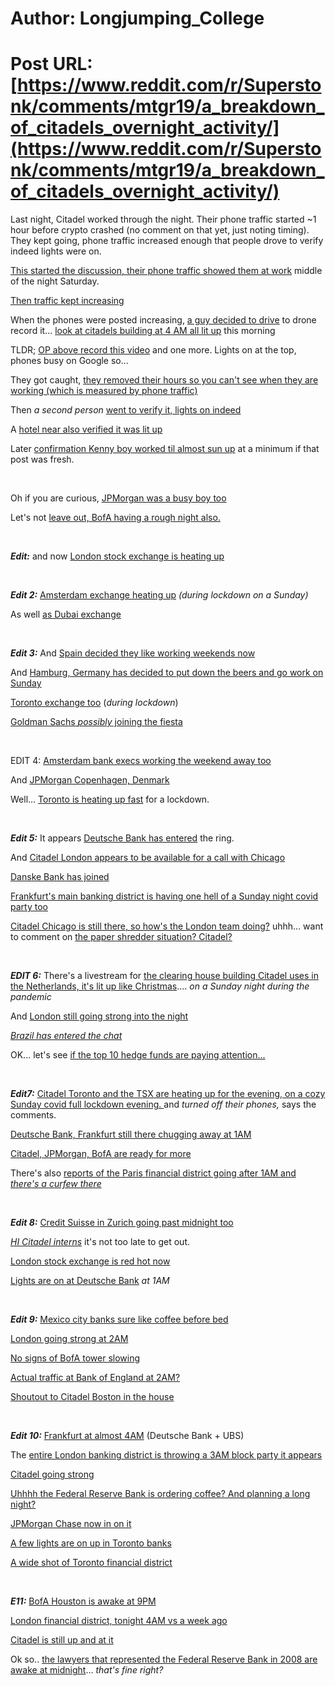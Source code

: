 # Author: Longjumping_College
# Post URL: [https://www.reddit.com/r/Superstonk/comments/mtgr19/a_breakdown_of_citadels_overnight_activity/](https://www.reddit.com/r/Superstonk/comments/mtgr19/a_breakdown_of_citadels_overnight_activity/)


Last night, Citadel worked through the night. Their phone traffic started ~1 hour before crypto crashed (no comment on that yet, just noting timing). They kept going, phone traffic increased enough that people drove to verify indeed lights were on. 

[This started the discussion, their phone traffic showed them at work](https://www.reddit.com/r/Superstonk/comments/mt4j8w/shitadel_hq_oddly_busy_right_now_on_a_weekend/) middle of the night Saturday.


[Then traffic kept increasing](https://www.reddit.com/r/Superstonk/comments/mt85ej/google_says_there_is_more_activity_at_citadel_hq/)

When the phones were posted increasing, [a guy decided to drive](https://www.reddit.com/r/Superstonk/comments/mt85ej/google_says_there_is_more_activity_at_citadel_hq/guy5001?utm_source=share&context=3) to drone record it... [look at citadels building at 4 AM all lit up](https://www.reddit.com/r/Superstonk/comments/mt8m63/mission_chimpossible/) this morning

TLDR; [OP above record this video](https://m.youtube.com/watch?v=ct5OjZdehZU) and one more.  Lights on at the top, phones busy on Google so...


They got caught, [they removed their hours so you can't see when they are working (which is measured by phone traffic)](https://www.reddit.com/r/Superstonk/comments/mt9ycy/shitadel_got_caught_working_late_now_open_for_24/)


Then *a second person* [went to verify it, lights on indeed](https://www.reddit.com/r/Superstonk/comments/mt9jno/420am_at_shitadel_headquarters/)

A [hotel near also verified it was lit up](https://www.reddit.com/r/Superstonk/comments/mt91xx/the_entire_citadel_building_is_glowing_at_430_am/)

Later [confirmation Kenny boy worked til almost sun up](https://www.reddit.com/r/Superstonk/comments/mtddmi/confirmed_32_floor_is_ken_griffins_shitadel_lower/) at a minimum if that post was fresh.

&nbsp;

Oh if you are curious, [JPMorgan was a busy boy too](https://www.reddit.com/r/Superstonk/comments/mt6rx7/citadel_working_late_spinoff_jp_morgan_has_a_red/)

Let's not [leave out, BofA having a rough night also.](https://i.gyazo.com/95a15c236e76fa6a225cea50017d4d01.png)

&nbsp;

***Edit:*** and now [London stock exchange is heating up](https://www.reddit.com/r/Superstonk/comments/mtfxp0/it_seems_pretty_odd_the_london_stock_exchange_is/)

&nbsp;


***Edit 2:*** [Amsterdam exchange heating up](https://www.reddit.com/r/Superstonk/comments/mthnma/in_response_to_the_london_financial_district_tube/) *(during lockdown on a Sunday)*

As well [as Dubai exchange](https://www.reddit.com/r/Superstonk/comments/mtj6yv/dubai_financial_centre_train_station_busier_than/)

&nbsp;

***Edit 3:*** And [Spain decided they like working weekends now](https://www.reddit.com/r/Superstonk/comments/mthpsk/also_happening_near_the_madrid_spain_stock/)

And [Hamburg, Germany has decided to put down the beers and go work on Sunday](https://www.reddit.com/r/Superstonk/comments/mthxd1/update_hamburg_de_finance_district_unusual_high/?utm_medium=android_app&utm_source=share)

[Toronto exchange too](https://www.reddit.com/r/Superstonk/comments/mtf0ip/transit_station_in_toronto_business_district_is/) (*during lockdown*)

[Goldman Sachs *possibly* joining the fiesta](https://www.reddit.com/r/Superstonk/comments/mtj24h/brookfield_place_a_ferry_terminal_near_goldman/)

&nbsp;

EDIT 4: [Amsterdam bank execs working the weekend away too](https://www.reddit.com/r/Superstonk/comments/mtkv4u/abn_amro_headquarters_in_amsterdam_top_floor/)

And [JPMorgan Copenhagen,  Denmark](https://www.reddit.com/r/Superstonk/comments/mtk4sp/busier_than_usual_also_in_copenhagen_denmark_in/)

Well... [Toronto is heating up fast](https://www.reddit.com/r/Superstonk/comments/mtkibf/busy_in_toronto_bay_st_canadian_wall_st/) for a lockdown.

&nbsp;

***Edit 5:*** It appears [Deutsche Bank has entered](https://www.reddit.com/r/Superstonk/comments/mtlpj6/deutsche_bank_hq_train_station_reporting/) the ring.

And [Citadel London appears to be available for a call with Chicago](https://www.reddit.com/r/Superstonk/comments/mtkvl9/moorgate_and_liverpool_street_tube_station_both/)

[Danske Bank has joined](https://www.reddit.com/r/Superstonk/comments/mtlzu9/also_in_dk_more_than_usual_at_metro_station_at/)

[Frankfurt's main banking district is having one hell of a Sunday night covid party too](https://www.reddit.com/r/Superstonk/comments/mtlnhy/also_at_frankfurt_germanys_main_banking_district/)

[Citadel Chicago is still there, so how's the London team doing?](https://www.reddit.com/r/Superstonk/comments/mtljcf/there_are_more_people_there_now_then_the_busiest/) uhhh... want to comment on [the paper shredder situation? Citadel?](https://www.reddit.com/r/Superstonk/comments/mtlhf4/has_any_checked_if_there_are_paper_shredders_in/)

&nbsp;


***EDIT 6:*** There's a livestream for [the clearing house building Citadel uses in the Netherlands, it's lit up like Christmas](https://www.reddit.com/r/Superstonk/comments/mtmo0w/live_feed_of_the_zuidas_location_of_abn_amro_one/).... *on a Sunday night during the pandemic*

And [London still going strong into the night](https://www.reddit.com/r/Superstonk/comments/mtm6ir/canary_wharf_station_in_london_busier_than_any/)

 [*Brazil has entered the chat*](https://www.reddit.com/r/Superstonk/comments/mtmoil/brazilian_bankers_working_hard_on_a_sunday_night/)

OK... let's see [if the top 10 hedge funds are paying attention...](https://www.reddit.com/r/Superstonk/comments/mtmwaq/after_seeing_all_that_activity_data_i_found_a/)

&nbsp;


***Edit7:*** [Citadel Toronto and the TSX are heating up for the evening, on a cozy Sunday covid full lockdown evening. ](https://www.reddit.com/r/Superstonk/comments/mtnqq4/high_activity_at_citadel_toronto_toronto_stock/) and *turned off their phones,* says the comments.

[Deutsche Bank, Frankfurt still there chugging away at 1AM](https://www.reddit.com/r/Superstonk/comments/mto98k/deutsche_bank_in_frankfurt_seems_busy_as_well/)

[Citadel, JPMorgan, BofA are ready for more](https://www.reddit.com/r/Superstonk/comments/mto52j/looks_like_our_boys_are_busy_again_tonight/)

There's also [reports of the Paris financial district going after 1AM and *there's a curfew there*](https://www.reddit.com/r/Superstonk/comments/mto1lh/unusual_traffic_in_some_metro_stations_near/)


&nbsp;

***Edit 8:*** [Credit Suisse in Zurich going past midnight too](https://www.reddit.com/r/Superstonk/comments/mtoa1o/credit_suisse_in_zurich/)

[*HI Citadel interns*](https://www.reddit.com/r/Superstonk/comments/mto8db/google_trends_has_a_handy_little_tool_superstonk/) it's not too late to get out.

[London stock exchange is red hot now](https://www.reddit.com/r/Superstonk/comments/mtoau6/london_stock_exchange_currently_has_a_huge_spike/)

[Lights are on at Deutsche Bank](https://www.reddit.com/r/Superstonk/comments/mtp3mu/deutsche_bank_investigation_of_high_activity/) *at 1AM*


&nbsp;


***Edit 9:*** [Mexico city banks sure like coffee before bed](https://www.reddit.com/r/Superstonk/comments/mtpnn8/coffee_shops_busier_than_usual_near_big_banks_in/)

[London going strong at 2AM](https://www.reddit.com/r/Superstonk/comments/mtpm9o/londons_financial_hub_is_looking_busy_tonight/)

[No signs of BofA tower slowing](https://www.reddit.com/r/Superstonk/comments/mtpsa7/boa_tower_is_hella_busy_what_can_they_be_up_to_so/)

[Actual traffic at Bank of England at 2AM?](https://www.reddit.com/r/Superstonk/comments/mtpvif/2am_traffic_is_busy_around_the_boe_but_nowhere/)

[Shoutout to Citadel Boston in the house](https://www.reddit.com/r/Superstonk/comments/mtpyo8/boston_mass_checking_in_state_street_station/)

&nbsp;


***Edit 10:*** [Frankfurt at almost 4AM](https://www.reddit.com/r/Superstonk/comments/mtgr19/a_breakdown_of_citadels_overnight_activity/gv1amxl?utm_medium=android_app&utm_source=share&context=3) (Deutsche Bank + UBS)

The [entire London banking district is throwing a 3AM block party it appears](https://www.reddit.com/r/Superstonk/comments/mtqreu/canary_wharf_london_financial_district_lit_up/)

[Citadel going strong](https://www.reddit.com/r/Superstonk/comments/mtqyyl/looks_like_theyre_busy_tonight_too/)

[Uhhhh the Federal Reserve Bank is ordering coffee? And planning a long night?](https://www.reddit.com/r/Superstonk/comments/mtqyhk/this_time_the_federal_fucking_reserve_bank_subway/)

[JPMorgan Chase now in on it](https://www.reddit.com/r/Superstonk/comments/mtrcuu/jp_morgan_chase_busy_at_10pm_est/)

[A few lights are on up in Toronto banks](https://www.reddit.com/r/Superstonk/comments/mtrngl/recon_team_6ix_toronto/)

[A wide shot of Toronto financial district](https://www.reddit.com/r/Superstonk/comments/mtrr44/toronto_financial_district_lit_up_like_a/)

&nbsp;

***E11:*** [BofA Houston is awake at 9PM](https://www.reddit.com/r/Superstonk/comments/mtsko2/houston_financial_district_boa/)

[London financial district, tonight 4AM vs a week ago](https://www.reddit.com/r/Superstonk/comments/mtsjbv/canary_wharf_this_morning_at_430_am_second_image/)

[Citadel is still up and at it](https://www.reddit.com/r/Superstonk/comments/mtsr31/why/)

Ok so.. [the lawyers that represented the Federal Reserve Bank in 2008 are awake at midnight](https://www.reddit.com/r/Superstonk/comments/mtszx0/leading_law_firm_in_financial_services_regulation/)... *that's fine right?*